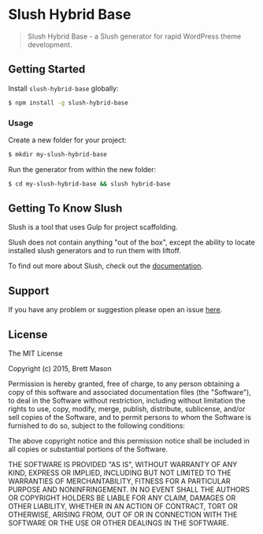 # Slush Hybrid Base

> Slush Hybrid Base - a Slush generator for rapid WordPress theme development.


## Getting Started

Install `slush-hybrid-base` globally:

```bash
$ npm install -g slush-hybrid-base
```

### Usage

Create a new folder for your project:

```bash
$ mkdir my-slush-hybrid-base
```

Run the generator from within the new folder:

```bash
$ cd my-slush-hybrid-base && slush hybrid-base
```

## Getting To Know Slush

Slush is a tool that uses Gulp for project scaffolding.

Slush does not contain anything "out of the box", except the ability to locate installed slush generators and to run them with liftoff.

To find out more about Slush, check out the [documentation](https://github.com/slushjs/slush).

## Support
If you have any problem or suggestion please open an issue [here](https://github.com/brettsmason/slush-hybrid-base/issues).

## License

The MIT License

Copyright (c) 2015, Brett Mason

Permission is hereby granted, free of charge, to any person
obtaining a copy of this software and associated documentation
files (the "Software"), to deal in the Software without
restriction, including without limitation the rights to use,
copy, modify, merge, publish, distribute, sublicense, and/or sell
copies of the Software, and to permit persons to whom the
Software is furnished to do so, subject to the following
conditions:

The above copyright notice and this permission notice shall be
included in all copies or substantial portions of the Software.

THE SOFTWARE IS PROVIDED "AS IS", WITHOUT WARRANTY OF ANY KIND,
EXPRESS OR IMPLIED, INCLUDING BUT NOT LIMITED TO THE WARRANTIES
OF MERCHANTABILITY, FITNESS FOR A PARTICULAR PURPOSE AND
NONINFRINGEMENT. IN NO EVENT SHALL THE AUTHORS OR COPYRIGHT
HOLDERS BE LIABLE FOR ANY CLAIM, DAMAGES OR OTHER LIABILITY,
WHETHER IN AN ACTION OF CONTRACT, TORT OR OTHERWISE, ARISING
FROM, OUT OF OR IN CONNECTION WITH THE SOFTWARE OR THE USE OR
OTHER DEALINGS IN THE SOFTWARE.


